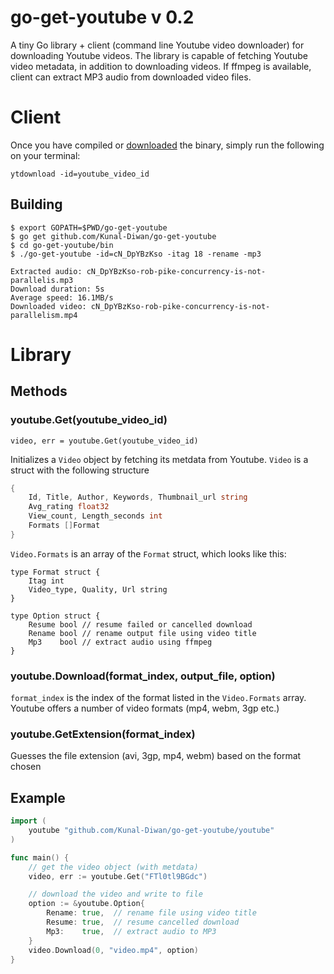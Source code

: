 # go-get-youtube v 0.2
A tiny Go library + client (command line Youtube video downloader) for downloading Youtube videos. The library is capable of fetching Youtube video metadata, in addition to downloading videos. If ffmpeg is available, client can extract MP3 audio from downloaded video files.

# Client
Once you have compiled or [downloaded](https://github.com/Kunal-Diwan/go-get-youtube/releases) the binary, simply run the following on your terminal:

`ytdownload -id=youtube_video_id`

## Building
```
$ export GOPATH=$PWD/go-get-youtube
$ go get github.com/Kunal-Diwan/go-get-youtube
$ cd go-get-youtube/bin
$ ./go-get-youtube -id=cN_DpYBzKso -itag 18 -rename -mp3

Extracted audio: cN_DpYBzKso-rob-pike-concurrency-is-not-parallelis.mp3
Download duration: 5s
Average speed: 16.1MB/s
Downloaded video: cN_DpYBzKso-rob-pike-concurrency-is-not-parallelism.mp4
```
# Library

## Methods

### youtube.Get(youtube_video_id)
`video, err = youtube.Get(youtube_video_id)`

Initializes a `Video` object by fetching its metdata from Youtube. `Video` is a struct with the following structure

```go
{
	Id, Title, Author, Keywords, Thumbnail_url string
	Avg_rating float32
	View_count,	Length_seconds int
	Formats []Format
}
```

`Video.Formats` is an array of the `Format` struct, which looks like this:

```
type Format struct {
	Itag int
	Video_type, Quality, Url string
}

type Option struct {
	Resume bool // resume failed or cancelled download
	Rename bool // rename output file using video title
	Mp3    bool // extract audio using ffmpeg
}
```

### youtube.Download(format_index, output_file, option)
`format_index` is the index of the format listed in the `Video.Formats` array. Youtube offers a number of video formats (mp4, webm, 3gp etc.)

### youtube.GetExtension(format_index)
Guesses the file extension (avi, 3gp, mp4, webm) based on the format chosen

## Example
```go
import (
	youtube "github.com/Kunal-Diwan/go-get-youtube/youtube"
)

func main() {
	// get the video object (with metdata)
	video, err := youtube.Get("FTl0tl9BGdc")

	// download the video and write to file
	option := &youtube.Option{
		Rename: true,  // rename file using video title
		Resume: true,  // resume cancelled download
		Mp3:    true,  // extract audio to MP3
	}
	video.Download(0, "video.mp4", option)
}
```



